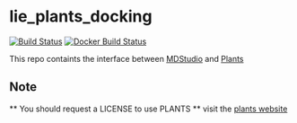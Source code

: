 # lie_plants_docking

[![Build Status](https://travis-ci.org/MD-Studio/lie_plants_docking.svg?branch=master)](https://travis-ci.org/MD-Studio/lie_plants_docking) [![Docker Build Status](https://img.shields.io/docker/build/mdstudio/lie_plants_docking.svg)](https://hub.docker.com/r/mdstudio/lie_plants_docking/)

This repo containts the interface between [MDStudio](https://github.com/MD-Studio/MDStudio) and [Plants](http://www.mnf.uni-tuebingen.de/fachbereiche/pharmazie-und-biochemie/pharmazie/pharmazeutische-chemie/pd-dr-t-exner/research/plants.html)

## Note
** You should request a LICENSE to use PLANTS ** visit the [plants website](http://www.tcd.uni-konstanz.de/plants_download/)
